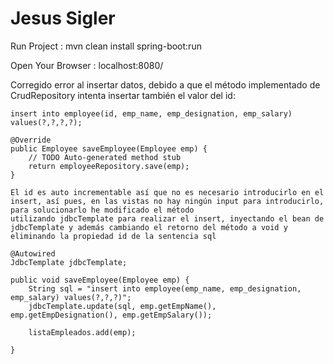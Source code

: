 # Jesus Sigler

Run Project :
mvn clean install spring-boot:run

Open Your Browser : 
localhost:8080/

Corregido error al insertar datos, debido a que el método implementado de CrudRepository intenta insertar también el valor del id:

	insert into employee(id, emp_name, emp_designation, emp_salary) values(?,?,?,?);

	@Override
	public Employee saveEmployee(Employee emp) {
		// TODO Auto-generated method stub
		return employeeRepository.save(emp);
	}

	El id es auto incrementable así que no es necesario introducirlo en el insert, así pues, en las vistas no hay ningún input para introducirlo, para solucionarlo he modificado el método
	utilizando jdbcTemplate para realizar el insert, inyectando el bean de jdbcTemplate y además cambiando el retorno del método a void y eliminando la propiedad id de la sentencia sql

	@Autowired
	JdbcTemplate jdbcTemplate;

	public void saveEmployee(Employee emp) {
		String sql = "insert into employee(emp_name, emp_designation, emp_salary) values(?,?,?)";
		jdbcTemplate.update(sql, emp.getEmpName(), emp.getEmpDesignation(), emp.getEmpSalary());

		listaEmpleados.add(emp);

	}
